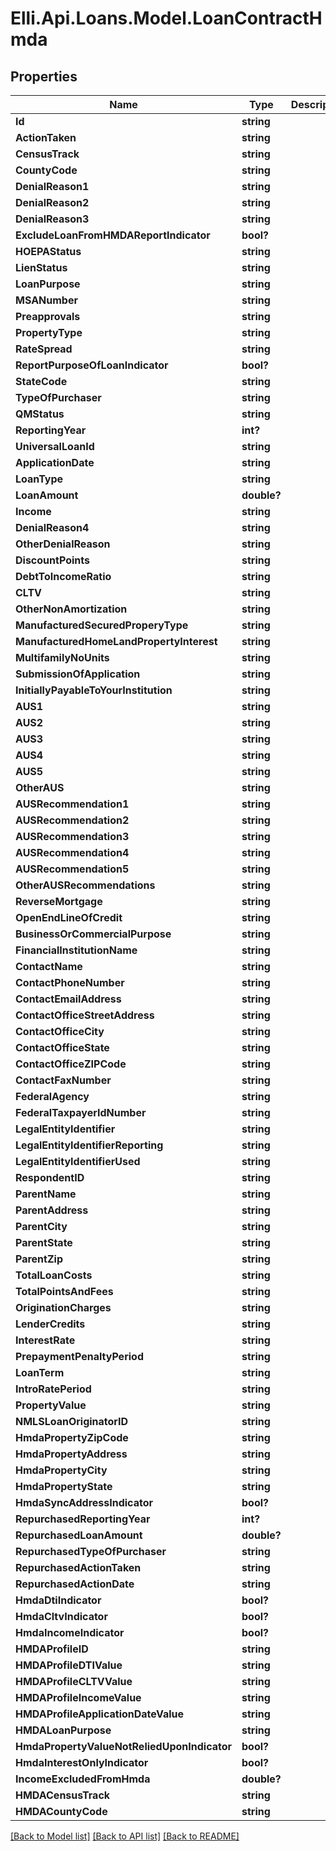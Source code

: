 # Elli.Api.Loans.Model.LoanContractHmda
## Properties

Name | Type | Description | Notes
------------ | ------------- | ------------- | -------------
**Id** | **string** |  | [optional] 
**ActionTaken** | **string** |  | [optional] 
**CensusTrack** | **string** |  | [optional] 
**CountyCode** | **string** |  | [optional] 
**DenialReason1** | **string** |  | [optional] 
**DenialReason2** | **string** |  | [optional] 
**DenialReason3** | **string** |  | [optional] 
**ExcludeLoanFromHMDAReportIndicator** | **bool?** |  | [optional] 
**HOEPAStatus** | **string** |  | [optional] 
**LienStatus** | **string** |  | [optional] 
**LoanPurpose** | **string** |  | [optional] 
**MSANumber** | **string** |  | [optional] 
**Preapprovals** | **string** |  | [optional] 
**PropertyType** | **string** |  | [optional] 
**RateSpread** | **string** |  | [optional] 
**ReportPurposeOfLoanIndicator** | **bool?** |  | [optional] 
**StateCode** | **string** |  | [optional] 
**TypeOfPurchaser** | **string** |  | [optional] 
**QMStatus** | **string** |  | [optional] 
**ReportingYear** | **int?** |  | [optional] 
**UniversalLoanId** | **string** |  | [optional] 
**ApplicationDate** | **string** |  | [optional] 
**LoanType** | **string** |  | [optional] 
**LoanAmount** | **double?** |  | [optional] 
**Income** | **string** |  | [optional] 
**DenialReason4** | **string** |  | [optional] 
**OtherDenialReason** | **string** |  | [optional] 
**DiscountPoints** | **string** |  | [optional] 
**DebtToIncomeRatio** | **string** |  | [optional] 
**CLTV** | **string** |  | [optional] 
**OtherNonAmortization** | **string** |  | [optional] 
**ManufacturedSecuredProperyType** | **string** |  | [optional] 
**ManufacturedHomeLandPropertyInterest** | **string** |  | [optional] 
**MultifamilyNoUnits** | **string** |  | [optional] 
**SubmissionOfApplication** | **string** |  | [optional] 
**InitiallyPayableToYourInstitution** | **string** |  | [optional] 
**AUS1** | **string** |  | [optional] 
**AUS2** | **string** |  | [optional] 
**AUS3** | **string** |  | [optional] 
**AUS4** | **string** |  | [optional] 
**AUS5** | **string** |  | [optional] 
**OtherAUS** | **string** |  | [optional] 
**AUSRecommendation1** | **string** |  | [optional] 
**AUSRecommendation2** | **string** |  | [optional] 
**AUSRecommendation3** | **string** |  | [optional] 
**AUSRecommendation4** | **string** |  | [optional] 
**AUSRecommendation5** | **string** |  | [optional] 
**OtherAUSRecommendations** | **string** |  | [optional] 
**ReverseMortgage** | **string** |  | [optional] 
**OpenEndLineOfCredit** | **string** |  | [optional] 
**BusinessOrCommercialPurpose** | **string** |  | [optional] 
**FinancialInstitutionName** | **string** |  | [optional] 
**ContactName** | **string** |  | [optional] 
**ContactPhoneNumber** | **string** |  | [optional] 
**ContactEmailAddress** | **string** |  | [optional] 
**ContactOfficeStreetAddress** | **string** |  | [optional] 
**ContactOfficeCity** | **string** |  | [optional] 
**ContactOfficeState** | **string** |  | [optional] 
**ContactOfficeZIPCode** | **string** |  | [optional] 
**ContactFaxNumber** | **string** |  | [optional] 
**FederalAgency** | **string** |  | [optional] 
**FederalTaxpayerIdNumber** | **string** |  | [optional] 
**LegalEntityIdentifier** | **string** |  | [optional] 
**LegalEntityIdentifierReporting** | **string** |  | [optional] 
**LegalEntityIdentifierUsed** | **string** |  | [optional] 
**RespondentID** | **string** |  | [optional] 
**ParentName** | **string** |  | [optional] 
**ParentAddress** | **string** |  | [optional] 
**ParentCity** | **string** |  | [optional] 
**ParentState** | **string** |  | [optional] 
**ParentZip** | **string** |  | [optional] 
**TotalLoanCosts** | **string** |  | [optional] 
**TotalPointsAndFees** | **string** |  | [optional] 
**OriginationCharges** | **string** |  | [optional] 
**LenderCredits** | **string** |  | [optional] 
**InterestRate** | **string** |  | [optional] 
**PrepaymentPenaltyPeriod** | **string** |  | [optional] 
**LoanTerm** | **string** |  | [optional] 
**IntroRatePeriod** | **string** |  | [optional] 
**PropertyValue** | **string** |  | [optional] 
**NMLSLoanOriginatorID** | **string** |  | [optional] 
**HmdaPropertyZipCode** | **string** |  | [optional] 
**HmdaPropertyAddress** | **string** |  | [optional] 
**HmdaPropertyCity** | **string** |  | [optional] 
**HmdaPropertyState** | **string** |  | [optional] 
**HmdaSyncAddressIndicator** | **bool?** |  | [optional] 
**RepurchasedReportingYear** | **int?** |  | [optional] 
**RepurchasedLoanAmount** | **double?** |  | [optional] 
**RepurchasedTypeOfPurchaser** | **string** |  | [optional] 
**RepurchasedActionTaken** | **string** |  | [optional] 
**RepurchasedActionDate** | **string** |  | [optional] 
**HmdaDtiIndicator** | **bool?** |  | [optional] 
**HmdaCltvIndicator** | **bool?** |  | [optional] 
**HmdaIncomeIndicator** | **bool?** |  | [optional] 
**HMDAProfileID** | **string** |  | [optional] 
**HMDAProfileDTIValue** | **string** |  | [optional] 
**HMDAProfileCLTVValue** | **string** |  | [optional] 
**HMDAProfileIncomeValue** | **string** |  | [optional] 
**HMDAProfileApplicationDateValue** | **string** |  | [optional] 
**HMDALoanPurpose** | **string** |  | [optional] 
**HmdaPropertyValueNotReliedUponIndicator** | **bool?** |  | [optional] 
**HmdaInterestOnlyIndicator** | **bool?** |  | [optional] 
**IncomeExcludedFromHmda** | **double?** |  | [optional] 
**HMDACensusTrack** | **string** |  | [optional] 
**HMDACountyCode** | **string** |  | [optional] 

[[Back to Model list]](../README.md#documentation-for-models) [[Back to API list]](../README.md#documentation-for-api-endpoints) [[Back to README]](../README.md)

